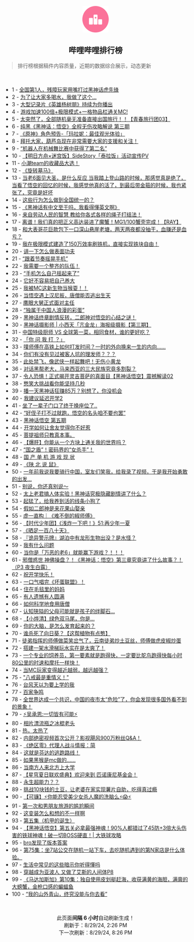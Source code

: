 <div align="center">
    <img src="./assets/icon_rank.png" alt="logo" />
    <h2>哔哩哔哩排行榜</h>
</div>

> 排行榜根据稿件内容质量，近期的数据综合展示，动态更新

<br />

<ul><li><span>1 - <a href=https://www.bilibili.com/BV1X1WredEdw>全国第1人，残障玩家用嘴打过黑神话虎先锋</a></span></li><li><span>2 - <a href=https://www.bilibili.com/BV1N1421b7NL>为了让大家多喝水，我做了这个…</a></span></li><li><span>3 - <a href=https://www.bilibili.com/BV1Wbs7e5EmH>大型记录片《英雄杨树朋》持续为你播出</a></span></li><li><span>4 - <a href=https://www.bilibili.com/BV1Lb421E7dn>游戏加速100倍+极限模式+一格物品栏通关MC!</a></span></li><li><span>5 - <a href=https://www.bilibili.com/BV1B4421o7MT>太突然了，全部随机毫无准备直接出国旅行！！【青春旅行团03】</a></span></li><li><span>6 - <a href=https://www.bilibili.com/BV1ST421z7EW>纯黑《黑神话：悟空》全程无伤攻略解说&nbsp;第三期</a></span></li><li><span>7 - <a href=https://www.bilibili.com/BV1LW421X7BZ>《原神》角色预告-「玛拉妮：最佳观光体验」</a></span></li><li><span>8 - <a href=https://www.bilibili.com/BV1HM4m1Y7vx>拜托大家，葫芦岛现在非常需要大家的支援和关注！</a></span></li><li><span>9 - <a href=https://www.bilibili.com/BV16E4m197S4>“机器人在机械舞比赛中获得了第二名”</a></span></li><li><span>10 - <a href=https://www.bilibili.com/BV1ZW421Q7PC>【明日方舟×迷宫饭】SideStory「泰拉饭」活动宣传PV</a></span></li><li><span>11 - <a href=https://www.bilibili.com/BV1ME4m1R79t>小潮team的收藏品大选！</a></span></li><li><span>12 - <a href=https://www.bilibili.com/BV18f421i7vk>《旋转墓马》</a></span></li><li><span>13 - <a href=https://www.bilibili.com/BV1on4y1f7XJ>当老6面见大圣，是什么反应&nbsp;当我踏上登山路的时候，那感觉真是绝了，当看了悟空的回忆的时候，我感觉他真的活了，到最后带金箍的时候，我也紧张了，究竟是好坏</a></span></li><li><span>14 - <a href=https://www.bilibili.com/BV1kf421e7mS>这些行为怎么做到全国统一的？</a></span></li><li><span>15 - <a href=https://www.bilibili.com/BV1LE4m197xG>《黑神话有中文至于吗，我看得懂英文啊》</a></span></li><li><span>16 - <a href=https://www.bilibili.com/BV1A2421o7S7>来自劳动人民的智慧&nbsp;教给你各式各样的绳子打结法！</a></span></li><li><span>17 - <a href=https://www.bilibili.com/BV1zW421Q796>离谱！我们真的把正义高达装进了魔蟹！MG1/100蟹壳完成！【RAY】</a></span></li><li><span>18 - <a href=https://www.bilibili.com/BV1ri421r7YE>和大表哥花巨款包下一口深山悬崖老塘，两天两夜都没抽干，血赚还是血亏？</a></span></li><li><span>19 - <a href=https://www.bilibili.com/BV1aCspeuEyz>我在极限模式建造了150万效率刷铁机，直接实现铁块自由！</a></span></li><li><span>20 - <a href=https://www.bilibili.com/BV1b4421o7By>讲一下怎么做表面功夫</a></span></li><li><span>21 - <a href=https://www.bilibili.com/BV13RWCebEnS>“跟着节奏摇晃手机”</a></span></li><li><span>22 - <a href=https://www.bilibili.com/BV1db42177Nx>我需要一个整齐的队伍！</a></span></li><li><span>23 - <a href=https://www.bilibili.com/BV1x4s7e1E3b>“手机怎么自己摇起来了”</a></span></li><li><span>24 - <a href=https://www.bilibili.com/BV1kLW2eQEVL>它好不容易把自己养大</a></span></li><li><span>25 - <a href=https://www.bilibili.com/BV1HZ421K7Ag>我被MC这新生物当猴耍！！</a></span></li><li><span>26 - <a href=https://www.bilibili.com/BV1kx4y1s7wj>当悟空遇上汉尼扳，唐僧能否逃出生天</a></span></li><li><span>27 - <a href=https://www.bilibili.com/BV1tr421T7Da>鹰眼大舅正式面对主任</a></span></li><li><span>28 - <a href=https://www.bilibili.com/BV1QLWoeaEBg>“独属于中国人浪漫的彩蛋”</a></span></li><li><span>29 - <a href=https://www.bilibili.com/BV1eWsxeSESa>黑神话终章剧情反转，二郎神对悟空的心结之谜！</a></span></li><li><span>30 - <a href=https://www.bilibili.com/BV1EQsWeXE4e>黑神话摄影师&nbsp;|&nbsp;小西天「亢金龙」海报级摄影【第三期】</a></span></li><li><span>31 - <a href=https://www.bilibili.com/BV1C4421f7Mj>中国特级厨师&nbsp;VS&nbsp;全球第一菜，相同食材，谁的更好吃？</a></span></li><li><span>32 - <a href=https://www.bilibili.com/BV1rf421i7C7>「你&nbsp;问&nbsp;我&nbsp;打&nbsp;？」</a></span></li><li><span>33 - <a href=https://www.bilibili.com/BV1rE421c77g>噗师傅在高铁上如何打发时间？一时的外向换来一生的内向......</a></span></li><li><span>34 - <a href=https://www.bilibili.com/BV1ti421z7V7>你们有没有见过被客人坑的理发师？？？</a></span></li><li><span>35 - <a href=https://www.bilibili.com/BV18sWBeCES1>此处禁飞，像武侠一样起舞吧！无伤小黄龙</a></span></li><li><span>36 - <a href=https://www.bilibili.com/BV1rM4m117sq>对话黑帮老大，马来西亚的三大民族究竟多割裂？</a></span></li><li><span>37 - <a href=https://www.bilibili.com/BV19rWzeDEsi>令人恐惧！正式揭开灵吉菩萨的真面目【黑神话悟空】震撼解读02</a></span></li><li><span>38 - <a href=https://www.bilibili.com/BV1P1421b782>憋笑大挑战看你能坚持几秒</a></span></li><li><span>39 - <a href=https://www.bilibili.com/BV1f6W1e1ERB>播一天黑神话狂赚85万？别想了，你没机会</a></span></li><li><span>40 - <a href=https://www.bilibili.com/BV16VWkeqEHQ>我建议延迟开学2</a></span></li><li><span>41 - <a href=https://www.bilibili.com/BV12U411m7t3>坐了一辈子门口了终于换座位了..</a></span></li><li><span>42 - <a href=https://www.bilibili.com/BV1nis7ezEYU>“好侄子打不过就跑，悟空的名头咱不要也罢”</a></span></li><li><span>43 - <a href=https://www.bilibili.com/BV1HM4m1a7U5>黑神话悟空&nbsp;第五期</a></span></li><li><span>44 - <a href=https://www.bilibili.com/BV1zM4m1a7mz>开学如何让舍友觉得你不好惹</a></span></li><li><span>45 - <a href=https://www.bilibili.com/BV1gbW6eSECp>菩提祖师只教真本事。</a></span></li><li><span>46 - <a href=https://www.bilibili.com/BV18f421e7kD>【爆肝】你能从一个方块上通关我的世界吗？</a></span></li><li><span>47 - <a href=https://www.bilibili.com/BV1xT421z7EH>“国之盾”！密码界的“女杀手”！</a></span></li><li><span>48 - <a href=https://www.bilibili.com/BV1Cx4y1s73T>国&nbsp;产&nbsp;单&nbsp;机&nbsp;游&nbsp;戏&nbsp;现&nbsp;状</a></span></li><li><span>49 - <a href=https://www.bilibili.com/BV1dT421B7Ro>《陕&nbsp;北&nbsp;说&nbsp;鼠》</a></span></li><li><span>50 - <a href=https://www.bilibili.com/BV1XUsLeQEjA>一年前我说我要骑行中国，室友们笑我，给我录了视频，于是我开始勇敢的出发…</a></span></li><li><span>51 - <a href=https://www.bilibili.com/BV1WM4m1a7ei>别说，你还真别说～</a></span></li><li><span>52 - <a href=https://www.bilibili.com/BV11S42197wG>太上老君搞人体实验！黑神话究极隐藏剧情讲了什么？</a></span></li><li><span>53 - <a href=https://www.bilibili.com/BV1s2421f7Ys>起猛了，给我养到活的线条小狗了</a></span></li><li><span>54 - <a href=https://www.bilibili.com/BV1u2421o76W>假如二郎神是来花果山娶亲</a></span></li><li><span>55 - <a href=https://www.bilibili.com/BV124421f7pg>虚一直构｜《难不倒的椒师傅》</a></span></li><li><span>56 - <a href=https://www.bilibili.com/BV1Pi421r7SU>【时代少年团】《浅炸一下吧！》51:再少年一夏</a></span></li><li><span>57 - <a href=https://www.bilibili.com/BV1qS421Q7ZE>《晒足一百八十天》</a></span></li><li><span>58 - <a href=https://www.bilibili.com/BV1yZ42157dw>『诡异警示牌』湖泊中有龙形生物出没？是水怪？</a></span></li><li><span>59 - <a href=https://www.bilibili.com/BV16M4m117t4>我有什么问题</a></span></li><li><span>60 - <a href=https://www.bilibili.com/BV1Ur421K7St>当你是「万恶的老6」就能赢下游戏？！！！</a></span></li><li><span>61 - <a href=https://www.bilibili.com/BV1ZE421F7Se>邪僧惑世&nbsp;神佛操盘？！《黑神话：悟空》第三章究竟讲了什么故事？！（P3&nbsp;夜生白露）</a></span></li><li><span>62 - <a href=https://www.bilibili.com/BV1iw4m1r7WU>祝开学快乐！</a></span></li><li><span>63 - <a href=https://www.bilibili.com/BV1e7WBeEE9B>一口气唱完《坏蛋联盟》！</a></span></li><li><span>64 - <a href=https://www.bilibili.com/BV1SLsLeLEPn>住在毛毯里的妈妈</a></span></li><li><span>65 - <a href=https://www.bilibili.com/BV1pM4m1a79s>有人遗憾有人圆满</a></span></li><li><span>66 - <a href=https://www.bilibili.com/BV1eH4y1F77a>如何科学地食用唐僧</a></span></li><li><span>67 - <a href=https://www.bilibili.com/BV1DYWke9E4k>认知狭隘的父母可能就是孩子的绊脚石...</a></span></li><li><span>68 - <a href=https://www.bilibili.com/BV1LKs7eFEyn>【小烨清】绿色双马尾，你是…</a></span></li><li><span>69 - <a href=https://www.bilibili.com/BV1gE4m197Ag>你的大脑，是怎么发育起来的？</a></span></li><li><span>70 - <a href=https://www.bilibili.com/BV1mE421F7jL>谁杀死了向日葵？【这帮植物有点憨】</a></span></li><li><span>71 - <a href=https://www.bilibili.com/BV1bT421z7AJ>徒弟指挥的师傅做菜笑岔气了，云南徒弟炒土豆丝，师傅做虎皮椒炒蛋</a></span></li><li><span>72 - <a href=https://www.bilibili.com/BV1PT421z7cE>搭建一架水滑梯玩水实在是太爽了！</a></span></li><li><span>73 - <a href=https://www.bilibili.com/BV1GnsHeTEtr>一个专业的饲养员，第一要素就是跑得快，一定要比鸵鸟跑得快每小时80公里的时速和摩托一样快！</a></span></li><li><span>74 - <a href=https://www.bilibili.com/BV1uU411m7hR>当MC玩家变得越近越弱，越远越强？</a></span></li><li><span>75 - <a href=https://www.bilibili.com/BV18U411m7ha>&quot;八戒最是重情义！&quot;</a></span></li><li><span>76 - <a href=https://www.bilibili.com/BV1BBWCeMEow>台风天以为要上学的我</a></span></li><li><span>77 - <a href=https://www.bilibili.com/BV1RM4m1a7Ho>百家争鸣</a></span></li><li><span>78 - <a href=https://www.bilibili.com/BV1hZ421L7iH>全世界达成一个共识，中国的夜市太“危险”了，你会发现很多国外看不到的景象！</a></span></li><li><span>79 - <a href=https://www.bilibili.com/BV17os5etEpm>⚡吴承恩:一切皆有可能⚡</a></span></li><li><span>80 - <a href=https://www.bilibili.com/BV1mf421e7yy>相片漂流瓶之冰棍老头</a></span></li><li><span>81 - <a href=https://www.bilibili.com/BV1Ui421r7f3>热，太热了</a></span></li><li><span>82 - <a href=https://www.bilibili.com/BV1Yf421e72c>内部绝密视频首次公开？影视飓风900万粉丝Q&amp;A！</a></span></li><li><span>83 - <a href=https://www.bilibili.com/BV1Zz421e7qz>《绝区零》代理人战斗情报：简</a></span></li><li><span>84 - <a href=https://www.bilibili.com/BV1UMspeAEWA>这就是芬达的逃跑路线！</a></span></li><li><span>85 - <a href=https://www.bilibili.com/BV1Xr421K7zB>如果黑猴是mc做的……</a></span></li><li><span>86 - <a href=https://www.bilibili.com/BV134421f7yk>当南方人来北方上大学</a></span></li><li><span>87 - <a href=https://www.bilibili.com/BV1Xz421e7m6>【星穹夏日联欢盛典】欢迎来到&nbsp;匹诺康尼基金会！</a></span></li><li><span>88 - <a href=https://www.bilibili.com/BV1ei421r7H1>永生超能力？？</a></span></li><li><span>89 - <a href=https://www.bilibili.com/BV1JBs7eME13>挑战10块钱的土豆，让老婆在家实现薯片自助，吃得真过瘾</a></span></li><li><span>90 - <a href=https://www.bilibili.com/BV1KE421c7T5>【可镰】⚡你能忍受美少女杀人魔的洗脑么⚡😱⚡</a></span></li><li><span>91 - <a href=https://www.bilibili.com/BV1C1421t758>第一次和男朋友旅游的尴尬瞬间</a></span></li><li><span>92 - <a href=https://www.bilibili.com/BV1G4sxemE9d>这变装怎么和想的不一样啊</a></span></li><li><span>93 - <a href=https://www.bilibili.com/BV16E421F7wR>第五集（机甲的诞生）</a></span></li><li><span>94 - <a href=https://www.bilibili.com/BV11U411m7H4>【黑神话悟空】第五关必拿最强神魂！90%人都错过了45防+3倍大头伤害的铁球神魂！破一切BOSS硬直！|&nbsp;大铁球攻略</a></span></li><li><span>95 - <a href=https://www.bilibili.com/BV15M4m1Y7HG>bro发现了版本答案</a></span></li><li><span>96 - <a href=https://www.bilibili.com/BV1u9WreHE6X>第75集：坐7站公交在随机一站下车，去吃随机遇到的第N家店是什么体验。</a></span></li><li><span>97 - <a href=https://www.bilibili.com/BV1JAWmeSEeU>生活中常见的这些暗示你听得懂吗</a></span></li><li><span>98 - <a href=https://www.bilibili.com/BV1HE421c7ig>穿越成为亚波人&nbsp;又做了艾斯的人间体P8</a></span></li><li><span>99 - <a href=https://www.bilibili.com/BV1Ri421r7Eo>《马达加斯加》第10集：独自使用皮划艇赶海，收获满黄的海胆，满膏的大螃蟹，金枪口感的蝙蝠鱼</a></span></li><li><span>100 - <a href=https://www.bilibili.com/BV1bfWCedEB9>“我的山外青山，终究没能与你去看”</a></span></li></ul>

<br />

<p align=center>此页面<b>间隔 6 小时</b>自动刷新生成！<br>刷新于：8/29/24, 2:26 PM<br>下一次刷新：8/29/24, 8:26 PM</p>